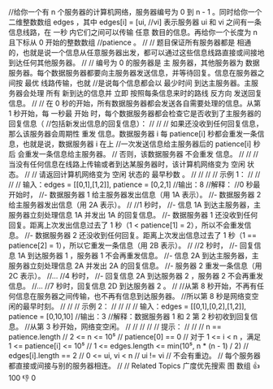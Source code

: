 //给你一个有 n 个服务器的计算机网络，服务器编号为 0 到 n - 1 。同时给你一个二维整数数组 edges ，其中 edges[i] = [ui, 
//vi] 表示服务器 ui 和 vi 之间有一条信息线路，在 一秒 内它们之间可以传输 任意 数目的信息。再给你一个长度为 n 且下标从 0 开始的整数数组 
//patience 。 
//
// 题目保证所有服务器都是 相通 的，也就是说一个信息从任意服务器出发，都可以通过这些信息线路直接或间接地到达任何其他服务器。 
//
// 编号为 0 的服务器是 主 服务器，其他服务器为 数据 服务器。每个数据服务器都要向主服务器发送信息，并等待回复。信息在服务器之间按 最优 线路传输，也就
//是说每个信息都会以 最少时间 到达主服务器。主服务器会处理 所有 新到达的信息并 立即 按照每条信息来时的路线 反方向 发送回复信息。 
//
// 在 0 秒的开始，所有数据服务器都会发送各自需要处理的信息。从第 1 秒开始，每 一秒最 开始 时，每个数据服务器都会检查它是否收到了主服务器的回复信息（
//包括新发出信息的回复信息）： 
//
// 
// 如果还没收到任何回复信息，那么该服务器会周期性 重发 信息。数据服务器 i 每 patience[i] 秒都会重发一条信息，也就是说，数据服务器 i 在上
//一次发送信息给主服务器后的 patience[i] 秒 后 会重发一条信息给主服务器。 
// 否则，该数据服务器 不会重发 信息。 
// 
//
// 当没有任何信息在线路上传输或者到达某服务器时，该计算机网络变为 空闲 状态。 
//
// 请返回计算机网络变为 空闲 状态的 最早秒数 。 
//
// 
//
// 示例 1： 
//
// 
//
// 输入：edges = [[0,1],[1,2]], patience = [0,2,1]
//输出：8
//解释：
//0 秒最开始时，
//- 数据服务器 1 给主服务器发出信息（用 1A 表示）。
//- 数据服务器 2 给主服务器发出信息（用 2A 表示）。
//
//1 秒时，
//- 信息 1A 到达主服务器，主服务器立刻处理信息 1A 并发出 1A 的回复信息。
//- 数据服务器 1 还没收到任何回复。距离上次发出信息过去了 1 秒（1 < patience[1] = 2），所以不会重发信息。
//- 数据服务器 2 还没收到任何回复。距离上次发出信息过去了 1 秒（1 == patience[2] = 1），所以它重发一条信息（用 2B 表示）。
//
//2 秒时，
//- 回复信息 1A 到达服务器 1 ，服务器 1 不会再重发信息。
//- 信息 2A 到达主服务器，主服务器立刻处理信息 2A 并发出 2A 的回复信息。
//- 服务器 2 重发一条信息（用 2C 表示）。
//...
//4 秒时，
//- 回复信息 2A 到达服务器 2 ，服务器 2 不会再重发信息。
//...
//7 秒时，回复信息 2D 到达服务器 2 。
//
//从第 8 秒开始，不再有任何信息在服务器之间传输，也不再有信息到达服务器。
//所以第 8 秒是网络变空闲的最早时刻。
// 
//
// 示例 2： 
//
// 
//
// 输入：edges = [[0,1],[0,2],[1,2]], patience = [0,10,10]
//输出：3
//解释：数据服务器 1 和 2 第 2 秒初收到回复信息。
//从第 3 秒开始，网络变空闲。
// 
//
// 
//
// 提示： 
//
// 
// n == patience.length 
// 2 <= n <= 10⁵ 
// patience[0] == 0 
// 对于 1 <= i < n ，满足 1 <= patience[i] <= 10⁵ 
// 1 <= edges.length <= min(10⁵, n * (n - 1) / 2) 
// edges[i].length == 2 
// 0 <= ui, vi < n 
// ui != vi 
// 不会有重边。 
// 每个服务器都直接或间接与别的服务器相连。 
// 
// Related Topics 广度优先搜索 图 数组 👍 100 👎 0

